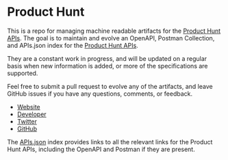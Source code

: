 # Product HuntThis is a repo for managing machine readable artifacts for the [Product Hunt APIs](http://producthunt.com). The goal is to maintain and evolve an OpenAPI, Postman Collection, and APIs.json index for the [Product Hunt APIs](http://producthunt.com).They are a constant work in progress, and will be updated on a regular basis when new information is added, or more of the specifications are supported.Feel free to submit a pull request to evolve any of the artifacts, and leave GitHub issues if you have any questions, comments, or feedback.- [Website](http://producthunt.com)- [Developer](http://producthunt.com)- [Twitter](https://twitter.com/producthunt)- [GitHub](https://github.com/producthunt)The [APIs.json](https://github.com/api-evangelist/product-hunt/blob/master/apis.json) index provides links to all the relevant links for the Product Hunt APIs, including the OpenAPI and Postman if they are present.